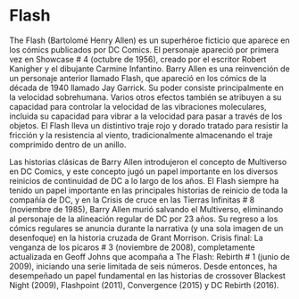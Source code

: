 # Flash

The Flash (Bartolomé Henry Allen) es un superhéroe ficticio que aparece en los cómics publicados por DC Comics. El personaje apareció por primera vez en Showcase # 4 (octubre de 1956), creado por el escritor Robert Kanigher y el dibujante Carmine Infantino. Barry Allen es una reinvención de un personaje anterior llamado Flash, que apareció en los cómics de la década de 1940 llamado Jay Garrick. Su poder consiste principalmente en la velocidad sobrehumana. Varios otros efectos también se atribuyen a su capacidad para controlar la velocidad de las vibraciones moleculares, incluida su capacidad para vibrar a la velocidad para pasar a través de los objetos. El Flash lleva un distintivo traje rojo y dorado tratado para resistir la fricción y la resistencia al viento, tradicionalmente almacenando el traje comprimido dentro de un anillo.

Las historias clásicas de Barry Allen introdujeron el concepto de Multiverso en DC Comics, y este concepto jugó un papel importante en los diversos reinicios de continuidad de DC a lo largo de los años. El Flash siempre ha tenido un papel importante en las principales historias de reinicio de toda la compañía de DC, y en la Crisis de cruce en las Tierras Infinitas # 8 (noviembre de 1985), Barry Allen murió salvando el Multiverso, eliminando al personaje de la alineación regular de DC por 23 años. Su regreso a los cómics regulares se anuncia durante la narrativa (y una sola imagen de un desenfoque) en la historia cruzada de Grant Morrison. Crisis final: La venganza de los pícaros # 3 (noviembre de 2008), completamente actualizada en Geoff Johns que acompaña a The Flash: Rebirth # 1 (junio de 2009), iniciando una serie limitada de seis números. Desde entonces, ha desempeñado un papel fundamental en las historias de crossover Blackest Night (2009), Flashpoint (2011), Convergence (2015) y DC Rebirth (2016).
